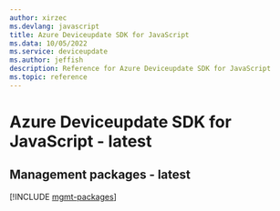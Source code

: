 ```yaml
---
author: xirzec
ms.devlang: javascript
title: Azure Deviceupdate SDK for JavaScript
ms.data: 10/05/2022
ms.service: deviceupdate
ms.author: jeffish
description: Reference for Azure Deviceupdate SDK for JavaScript
ms.topic: reference
---
```

# Azure Deviceupdate SDK for JavaScript - latest

## Management packages - latest
[!INCLUDE [mgmt-packages](deviceupdate-mgmt-index.md)]